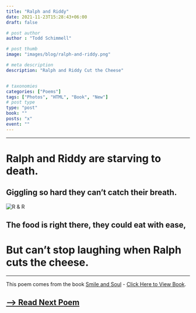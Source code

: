 ```yaml
---
title: "Ralph and Riddy"
date: 2021-11-23T15:28:43+06:00
draft: false

# post author
author : "Todd Schimmell"

# post thumb
image: "images/blog/ralph-and-riddy.png"

# meta description
description: "Ralph and Riddy Cut the Cheese"


# taxonomies
categories: ["Poems"]
tags: ["Photos", "HTML", "Book", "New"]
# post type
type: "post"
book: ""
posts: "x"
event: ""
---
```

---


# Ralph and Riddy are starving to death.

## Giggling so hard they can’t catch their breath.

![R & R](/images/blog/ralph-and-riddy.png)

## The food is right there, they could eat with ease,


# But can’t stop laughing when Ralph cuts the cheese.

---
This poem comes from the book [Smile and Soul](/blog/smile-and-soul) - [Click Here to View Book](/blog/smile-and-soul).

## [--> Read Next Poem](/blog/hair-stare)
